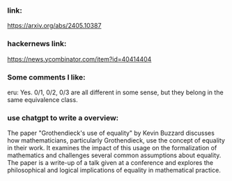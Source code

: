 ### link:

https://arxiv.org/abs/2405.10387

### hackernews link:

https://news.ycombinator.com/item?id=40414404

### Some comments I like:    

eru:
Yes.  0/1, 0/2, 0/3 are all different in some sense, but they belong in the same equivalence class.              

### use chatgpt to write a overview:

The paper "Grothendieck's use of equality" by Kevin Buzzard discusses  how mathematicians, particularly Grothendieck, use the concept of  equality in their work. It examines the impact of this usage on the  formalization of mathematics and challenges several common assumptions  about equality. The paper is a write-up of a talk given at a conference  and explores the philosophical and logical implications of equality in  mathematical practice.

